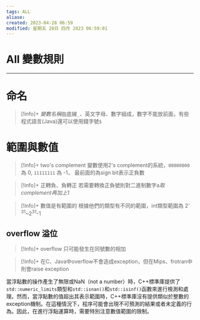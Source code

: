 ```yaml
---
tags: ALL
aliase: 
created: 2023-04-28 06:59
modified: 星期五 28日 四月 2023 06:59:01
---
```


# All 變數規則
***
# 命名
>[!info]+
>*變數名稱*由底線`_`、英文字母、數字組成，數字不能放前面，有些程式語言(Java)還可以使用錢字號`$`

# 範圍與數值
>[!info]+ two's complement
>變數使用2's complement的系統，`00000000` 為 0, `11111111` 為 -1， 最前面的為sign bit表示正負數

>[!info]+ 正轉負、負轉正
>若需要轉換正負號則對二進制數字a*取complement再加上1*

>[!info]+ 數值是有範圍的
>根據他們的類型有不同的範圍，int類型範圍為 2<sup>-31</sup>~2<sup>31</sup>-1

## overflow 溢位
>[!info]+
>overflow 只可能發生在同號數的相加

>[!info]+
>在C、Java中overflow不會造成exception，但在Mips、frotran中則會raise exception

當浮點數的操作產生了無限或NaN（not a number）時，C++標準庫提供了`std::numeric_limits`類型和`std::isnan()`和`std::isinf()`函數來進行檢測和處理。然而，當浮點數的值超出其表示範圍時，C++標準庫沒有提供類似於整數的exception機制。在這種情況下，程序可能會出現不可預測的結果或者未定義的行為。因此，在進行浮點運算時，需要特別注意數值範圍的限制。